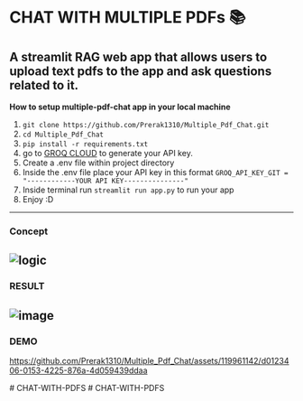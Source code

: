 # CHAT WITH MULTIPLE PDFs 📚

## A streamlit RAG web app that allows users to upload text pdfs to the app and ask questions related to it.

**How to setup multiple-pdf-chat app in your local machine**
1. `git clone https://github.com/Prerak1310/Multiple_Pdf_Chat.git`
2. `cd Multiple_Pdf_Chat`
3. `pip install -r requirements.txt`
4. go to [GROQ CLOUD](https://console.groq.com/keys) to generate your API key.
5. Create a .env file within project directory
6. Inside the .env file place your API key in this format `GROQ_API_KEY_GIT = "------------YOUR API KEY---------------"`
7. Inside terminal run `streamlit run app.py` to run your app
8. Enjoy :D
---

### **Concept**
![logic](https://github.com/Prerak1310/Multiple_Pdf_Chat/assets/119961142/c942ebf9-8bca-4854-b4ce-295645232e98)
---
### **RESULT**
![image](https://github.com/Prerak1310/Multiple_Pdf_Chat/assets/119961142/cfc8c868-19bc-4bb5-9996-b41be9694098)
---

### **DEMO**
https://github.com/Prerak1310/Multiple_Pdf_Chat/assets/119961142/d0123406-0153-4225-876a-4d059439ddaa







#   C H A T - W I T H - P D F S  
 #   C H A T - W I T H - P D F S  
 